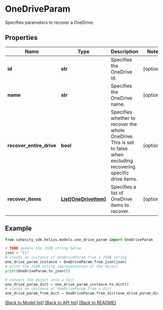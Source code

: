 # OneDriveParam

Specifies parameters to recover a OneDrive.

## Properties

Name | Type | Description | Notes
------------ | ------------- | ------------- | -------------
**id** | **str** | Specifies the OneDrive id. | [optional] 
**name** | **str** | Specifies the OneDrive name. | [optional] 
**recover_entire_drive** | **bool** | Specifies whether to recover the whole OneDrive. This is set to false when excluding recovering specific drive items. | [optional] 
**recover_items** | [**List[OneDriveItem]**](OneDriveItem.md) | Specifies a list of OneDrive items to recover. | [optional] 

## Example

```python
from cohesity_sdk.helios.models.one_drive_param import OneDriveParam

# TODO update the JSON string below
json = "{}"
# create an instance of OneDriveParam from a JSON string
one_drive_param_instance = OneDriveParam.from_json(json)
# print the JSON string representation of the object
print(OneDriveParam.to_json())

# convert the object into a dict
one_drive_param_dict = one_drive_param_instance.to_dict()
# create an instance of OneDriveParam from a dict
one_drive_param_from_dict = OneDriveParam.from_dict(one_drive_param_dict)
```
[[Back to Model list]](../README.md#documentation-for-models) [[Back to API list]](../README.md#documentation-for-api-endpoints) [[Back to README]](../README.md)


